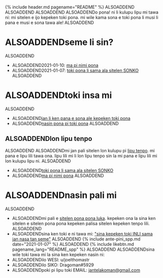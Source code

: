 {% include header.md pagename="README" %}
<span class="spp">ALSOADDEND
<span class="spp">ALSOADDEND<span class="spp">
<span class="spp">ALSOADDEND
<span class="spp">ALSOADDENDo pona! ni li kulupu lipu mi tawa ni: mi sitelen e ijo kepeken toki pona. mi wile kama sona e toki pona li musi li pana e musi e sona tawa ale!
<span class="spp">ALSOADDEND
# <span class="spp">ALSOADDENDseme li sin?
<span class="spp">ALSOADDEND
- <span class="spp">ALSOADDEND2021-01-10: [ma pi nimi pona](https://joelthomastr.github.io/tokipona/ma-pi-nimi-pona-1_spp)
- <span class="spp">ALSOADDEND2021-01-07: [toki pona li sama ala sitelen SONKO](https://joelthomastr.github.io/tokipona/sitelen-sonko_spp)
<span class="spp">ALSOADDEND
# <span class="spp">ALSOADDENDtoki insa mi
<span class="spp">ALSOADDEND
- <span class="spp">ALSOADDEND[jan li ken pana e sona ale kepeken toki pona](https://joelthomastr.github.io/tokipona/pana-sona-ale_spp)
- <span class="spp">ALSOADDEND[nasin pona pi toki pona](https://joelthomastr.github.io/tokipona/nasin-pona-pi-toki-pona_spp)
<span class="spp">ALSOADDEND
## <span class="spp">ALSOADDENDlon lipu tenpo
<span class="spp">ALSOADDEND
<span class="spp">ALSOADDENDmi jan pali sitelen lon kulupu pi [lipu tenpo](https://liputenpo.org/). mi pana e lipu lili tawa ona. lipu lili mi li lon lipu tenpo sin la mi pana e lipu lili mi lon kulupu lipu ni.
<span class="spp">ALSOADDEND
- <span class="spp">ALSOADDEND[toki pona li sama ala sitelen SONKO](https://joelthomastr.github.io/tokipona/sitelen-sonko_spp)
- <span class="spp">ALSOADDEND[ma pi nimi pona](https://joelthomastr.github.io/tokipona/ma-pi-nimi-pona-1_spp)
<span class="spp">ALSOADDEND
# <span class="spp">ALSOADDENDnasin pali mi
<span class="spp">ALSOADDEND
- <span class="spp">ALSOADDENDmi pali e [sitelen pona pona luka](https://joelthomastr.github.io/tokipona/sitelen-pona-pona-luka_spp). kepeken ona la sina ken sitelen e sitelen pona pona kepeken palisa sitelen kepeken tenpo lili.
<span class="spp">ALSOADDEND
- <span class="spp">ALSOADDENDsina ken toki e ni tawa mi:  ["sina kepeken toki INLI sama jan nasa tan seme"](https://joelthomastr.github.io/tokipona/kepeken-pi-toki-inli_spp)
<span class="spp">ALSOADDEND
{% include ante-pini_spp.md date="2021-01-07" %}
<span class="spp">ALSOADDEND
{% include likebtn.md pagename_lang="README_spp" %}
<span class="spp">ALSOADDEND
<span class="spp">ALSOADDENDsina wile toki tawa mi la sina ken kepeken nasin ni:
- <span class="spp">ALSOADDENDilo WESI: <span class="sppdef">u/joelthomastr</span>
- <span class="spp">ALSOADDENDilo SIKO: <span class="sppdef">Dragoman#5929</span>
- <span class="spp">ALSOADDENDpoki pi lipu toki EMAIL: <span class="sppdef">jantelakoman@gmail.com</span>
